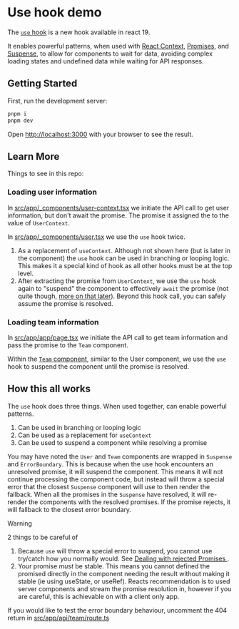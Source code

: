 # Use hook demo

The [`use` hook](https://react.dev/reference/react/use) is a new hook available in react 19.

It enables powerful patterns, when used with [React Context](https://react.dev/learn/passing-data-deeply-with-context), [Promises](https://developer.mozilla.org/en-US/docs/Web/JavaScript/Reference/Global_Objects/Promise), and [Suspense](https://react.dev/reference/react/Suspense), to allow for components to wait for data, avoiding complex loading states and undefined data while waiting for API responses.

## Getting Started

First, run the development server:

```bash
pnpm i
pnpm dev
```

Open [http://localhost:3000](http://localhost:3000) with your browser to see the result.

## Learn More

Things to see in this repo:

### Loading user information

In [<cmd>src/app/\_components/user-context.tsx</cmd>](https://github.com/Zach-Jaensch/use-hook-demos/blob/main/src/app/_components/user-context.tsx) we initiate the API call to get user information, but don't await the promise. The promise it assigned the to the value of `UserContext`.

In [<cmd>src/app/\_components/user.tsx</cmd>](https://github.com/Zach-Jaensch/use-hook-demos/blob/main/src/app/_components/user.tsx) we use the `use` hook twice.

1. As a replacement of `useContext`. Although not shown here (but is later in the component) the `use` hook can be used in branching or looping logic. This makes it a special kind of hook as all other hooks must be at the top level.
1. After extracting the promise from `UserContext`, we use the `use` hook again to "suspend" the component to effectively `await` the promise (not quite though, [more on that later](#how-this-all-works)). Beyond this hook call, you can safely assume the promise is resolved.

### Loading team information

In [<cmd>src/app/app/page.tsx</cmd>](https://github.com/Zach-Jaensch/use-hook-demos/blob/main/src/app/app/page.tsx) we initiate the API call to get team information and pass the promise to the `Team` component.

Within the [`Team` component](https://github.com/Zach-Jaensch/use-hook-demos/blob/main/src/app/_components/team.tsx), similar to the User component, we use the `use` hook to suspend the component until the promise is resolved.

## How this all works

The `use` hook does three things. When used together, can enable powerful patterns.

1. Can be used in branching or looping logic
1. Can be used as a replacement for `useContext`
1. Can be used to suspend a component while resolving a promise

You may have noted the `User` and `Team` components are wrapped in `Suspense` and `ErrorBoundary`. This is because when the use hook encounters an unresolved promise, it will suspend the component. This means it will not continue processing the component code, but instead will throw a special error that the closest `Suspense` component will use to then render the fallback. When all the promises in the `Suspense` have resolved, it will re-render the components with the resolved promises. If the promise rejects, it will fallback to the closest error boundary.

> [!WARNING]
> 2 things to be careful of
>
> 1. Because `use` will throw a special error to suspend, you cannot use try/catch how you normally would. See [Dealing with rejected Promises ](https://react.dev/reference/react/use#dealing-with-rejected-promises).
> 1. Your promise <em>must</em> be stable. This means you cannot defined the promised directly in the component needing the result without making it stable (ie using useState, or useRef). Reacts recommendation is to used server components and stream the promise resolution in, however if you are careful, this is achievable on with a client only app.

If you would like to test the error boundary behaviour, uncomment the 404 return in [src/app/api/team/route.ts](https://github.com/Zach-Jaensch/use-hook-demos/blob/main/src/app/api/team/route.ts)
